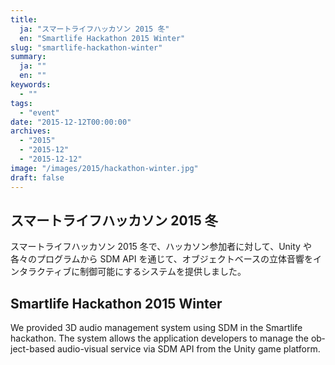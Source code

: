 ```yaml
---
title:
  ja: "スマートライフハッカソン 2015 冬"
  en: "Smartlife Hackathon 2015 Winter"
slug: "smartlife-hackathon-winter"
summary:
  ja: ""
  en: ""
keywords:
  - ""
tags:
  - "event"
date: "2015-12-12T00:00:00"
archives:
  - "2015"
  - "2015-12"
  - "2015-12-12"
image: "/images/2015/hackathon-winter.jpg"
draft: false
---
```


<!-- 日本語記事ここから -->
<section lang="ja" v-if="$context.locale === 'ja-jp'">

# スマートライフハッカソン 2015 冬

スマートライフハッカソン 2015 冬で、ハッカソン参加者に対して、Unity や各々のプログラムから SDM API を通じて、オブジェクトベースの立体音響をインタラクティブに制御可能にするシステムを提供しました。

</section>
<!-- 日本語記事ここまで -->

<!-- English article start -->
<section lang="en" v-else>

# Smartlife Hackathon 2015 Winter

We provided 3D audio management system using SDM in the Smartlife hackathon. The system allows the application developers to manage the object-based audio-visual service via SDM API from the Unity game platform.

</section>
<!-- English article end -->
